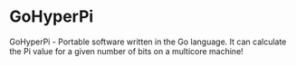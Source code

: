 # GoHyperPi
GoHyperPi - Portable software written in the Go language. It can calculate the Pi value for a given number of bits on a multicore machine!
